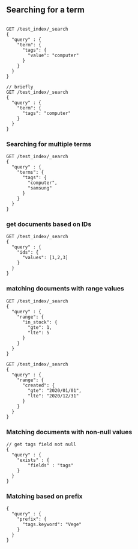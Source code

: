 ## Searching for a term

```

GET /test_index/_search 
{
  "query" : {
    "term": {
      "tags": {
        "value": "computer"
      }
    }
  }
}

// briefly
GET /test_index/_search 
{
  "query" : {
    "term": {
      "tags": "computer"
    }
  }
} 
```

### Searching for multiple terms

```
GET /test_index/_search 
{
  "query" : {
    "terms": {
      "tags": {
        "computer",
        "samsung"
      }
    }
  }
} 
```

### get documents based on IDs

```
GET /test_index/_search 
{
  "query" : {
    "ids": {
      "values": [1,2,3]
    }
  }
} 
```

### matching documents with range values
```
GET /test_index/_search 
{
  "query" : {
    "range": {
      "in_stock": {
        "gte": 1,
        "lte": 5
      }
    }
  }
} 
```

```
GET /test_index/_search 
{
  "query" : {
    "range": {
      "created": {
        "gte": "2020/01/01",
        "lte": "2020/12/31"
      }
    }
  }
} 
```

### Matching documents with non-null values
```
// get tags field not null
{
  "query" : {
    "exists" : {
        "fields" : "tags"
    }
  }
} 
```

### Matching based on prefix

```
{
  "query" : {
    "prefix": {
      "tags.keyword": "Vege"
    }
  }
} 
```           